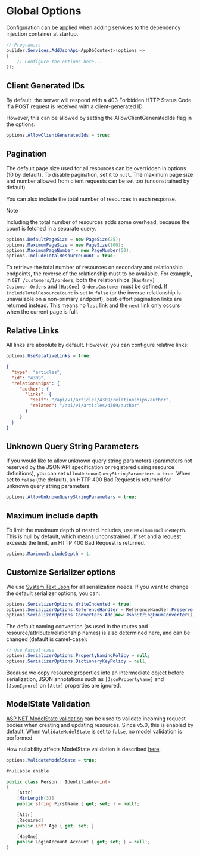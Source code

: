 # Global Options

Configuration can be applied when adding services to the dependency injection container at startup.

```c#
// Program.cs
builder.Services.AddJsonApi<AppDbContext>(options =>
{
    // Configure the options here...
});
```

## Client Generated IDs

By default, the server will respond with a 403 Forbidden HTTP Status Code if a POST request is received with a client-generated ID.

However, this can be allowed by setting the AllowClientGeneratedIds flag in the options:

```c#
options.AllowClientGeneratedIds = true;
```

## Pagination

The default page size used for all resources can be overridden in options (10 by default). To disable pagination, set it to `null`.
The maximum page size and number allowed from client requests can be set too (unconstrained by default).

You can also include the total number of resources in each response.

> [!NOTE]
> Including the total number of resources adds some overhead, because the count is fetched in a separate query.

```c#
options.DefaultPageSize = new PageSize(25);
options.MaximumPageSize = new PageSize(100);
options.MaximumPageNumber = new PageNumber(50);
options.IncludeTotalResourceCount = true;
```

To retrieve the total number of resources on secondary and relationship endpoints, the reverse of the relationship must to be available. For example, in `GET /customers/1/orders`, both the relationships `[HasMany] Customer.Orders` and `[HasOne] Order.Customer` must be defined.
If `IncludeTotalResourceCount` is set to `false` (or the inverse relationship is unavailable on a non-primary endpoint), best-effort pagination links are returned instead. This means no `last` link and the `next` link only occurs when the current page is full.

## Relative Links

All links are absolute by default. However, you can configure relative links:

```c#
options.UseRelativeLinks = true;
```

```json
{
  "type": "articles",
  "id": "4309",
  "relationships": {
     "author": {
       "links": {
         "self": "/api/v1/articles/4309/relationships/author",
         "related": "/api/v1/articles/4309/author"
       }
     }
  }
}
```

## Unknown Query String Parameters

If you would like to allow unknown query string parameters (parameters not reserved by the JSON:API specification or registered using resource definitions), you can set `AllowUnknownQueryStringParameters = true`. When set to `false` (the default), an HTTP 400 Bad Request is returned for unknown query string parameters.

```c#
options.AllowUnknownQueryStringParameters = true;
```

## Maximum include depth

To limit the maximum depth of nested includes, use `MaximumIncludeDepth`. This is null by default, which means unconstrained. If set and a request exceeds the limit, an HTTP 400 Bad Request is returned.

```c#
options.MaximumIncludeDepth = 1;
```

## Customize Serializer options

We use [System.Text.Json](https://www.nuget.org/packages/System.Text.Json) for all serialization needs.
If you want to change the default serializer options, you can:

```c#
options.SerializerOptions.WriteIndented = true;
options.SerializerOptions.ReferenceHandler = ReferenceHandler.Preserve;
options.SerializerOptions.Converters.Add(new JsonStringEnumConverter());
```

The default naming convention (as used in the routes and resource/attribute/relationship names) is also determined here, and can be changed (default is camel-case):

```c#
// Use Pascal case
options.SerializerOptions.PropertyNamingPolicy = null;
options.SerializerOptions.DictionaryKeyPolicy = null;
```

Because we copy resource properties into an intermediate object before serialization, JSON annotations such as `[JsonPropertyName]` and `[JsonIgnore]` on `[Attr]` properties are ignored.


## ModelState Validation

[ASP.NET ModelState validation](https://docs.microsoft.com/en-us/aspnet/core/mvc/models/validation) can be used to validate incoming request bodies when creating and updating resources. Since v5.0, this is enabled by default.
When `ValidateModelState` is set to `false`, no model validation is performed.

How nullability affects ModelState validation is described [here](~/usage/resources/nullability.md).

```c#
options.ValidateModelState = true;
```

```c#
#nullable enable

public class Person : Identifiable<int>
{
    [Attr]
    [MinLength(3)]
    public string FirstName { get; set; } = null!;

    [Attr]
    [Required]
    public int? Age { get; set; }

    [HasOne]
    public LoginAccount Account { get; set; } = null!;
}
```
